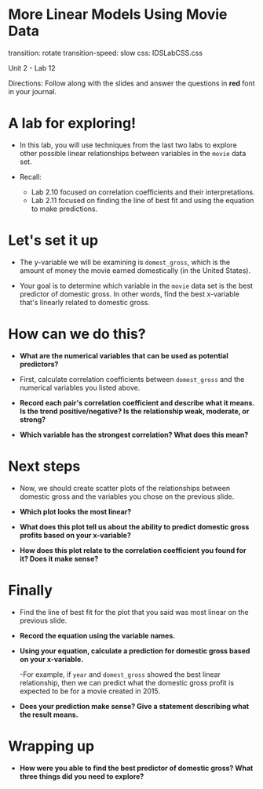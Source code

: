 More Linear Models Using Movie Data
========================================================
transition: rotate
transition-speed: slow
css: IDSLabCSS.css

Unit 2 - Lab 12 

Directions: Follow along with the slides and answer the questions in **red** font in your journal.
 


A lab for exploring!
==============================
- In this lab, you will use techniques from the last two labs to 
explore other possible linear relationships between variables in the `movie` data set.

- Recall:

  - Lab 2.10 focused on correlation coefficients and their interpretations.
  - Lab 2.11 focused on finding the line of best fit and using the equation to make predictions. 
  

Let's set it up
==============================
- The y-variable we will be examining is `domest_gross`, which is the amount of money the movie earned domestically (in the United States).

- Your goal is to determine which variable in the `movie` data set is the best predictor of domestic gross. In other words, find the best x-variable that's linearly related to domestic gross.


How can we do this?
==============================
- **What are the numerical variables that can be used as potential predictors?**

- First, calculate correlation coefficients between `domest_gross` and the numerical variables you listed above.

- **Record each pair's correlation coefficient and describe what it means. Is the trend positive/negative? Is the relationship weak, moderate, or strong?**

- **Which variable has the strongest correlation? What does this mean?**


Next steps
==============================
- Now, we should create scatter plots of the relationships between domestic gross and the variables you chose on the previous slide.

- **Which plot looks the most linear?**

- **What does this plot tell us about the ability to predict domestic gross profits based on your x-variable?**

- **How does this plot relate to the correlation coefficient you found for it? Does it make sense?**


Finally
==============================
- Find the line of best fit for the plot that you said was most linear on the previous slide. 

- **Record the equation using the variable names.**

- **Using your equation, calculate a prediction for domestic gross based on your x-variable.**

  -For example, if `year` and `domest_gross` showed the best linear relationship, then we can predict what the domestic gross profit is expected to be for a movie created in 2015.

- **Does your prediction make sense? Give a statement describing what the result means.**


Wrapping up
===============================
- **How were you able to find the best predictor of domestic gross? What three things did you need to explore?**









